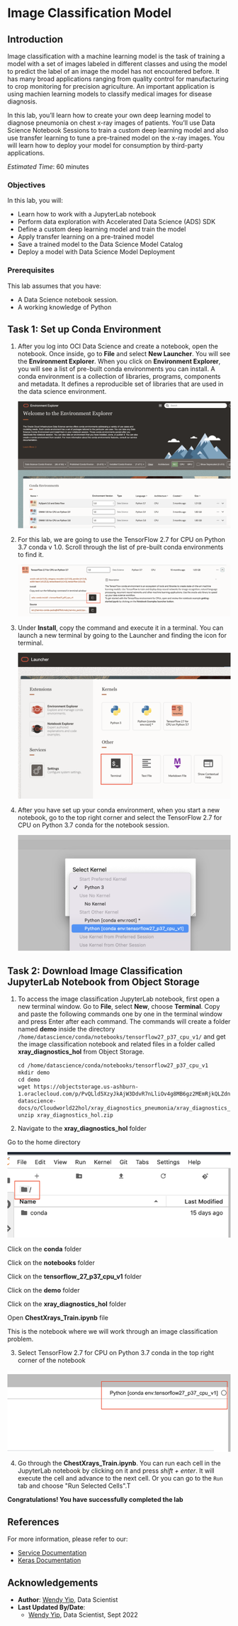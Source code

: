 # Image Classification Model

## Introduction

Image classification with a machine learning model is the task of training a model with a set of images labeled in different classes and using the model to predict the label of an image the model has not encountered before.  It has many broad applications ranging from quality control for manufacturing to crop monitoring for precision agriculture. An important application is using machien learning models to classify medical images for disease diagnosis.  

In this lab, you’ll learn how to create your own deep learning model to diagnose pneumonia on chest x-ray images of patients. You’ll use Data Science Notebook Sessions to train a custom deep learning model and also use transfer learning to tune a pre-trained model on the x-ray images. You will learn how to deploy your model for consumption by third-party applications.

*Estimated Time*: 60 minutes

### Objectives

In this lab, you will:

* Learn how to work with a JupyterLab notebook
* Perform data exploration with Accelerated Data Science (ADS) SDK
* Define a custom deep learning model and train the model
* Apply transfer learning on a pre-trained model
* Save a trained model to the Data Science Model Catalog
* Deploy a model with Data Science Model Deployment

### Prerequisites

This lab assumes that you have:
* A Data Science notebook session.
* A working knowledge of Python

## Task 1: Set up Conda Environment

1.  After you log into OCI Data Science and create a notebook, open the notebook.  Once inside, go to **File** and select **New Launcher**.  You will see the **Environment Explorer**. When you click on **Environment Explorer**, you will see a list of pre-built conda environments you can install. A conda environment is a collection of libraries, programs, components and metadata. It defines a reproducible set of libraries that are used in the data science environment. 

    ![Conda Environment Explorer](images/conda_environment_explorer.png " ")

2.  For this lab, we are going to use the TensorFlow 2.7 for CPU on Python 3.7 conda v 1.0.  Scroll through the list of pre-built conda environments to find it.

    ![Tensorflow Conda](images/tensorflow_conda.png " ")

3.  Under **Install**, copy the command and execute it in a terminal.  You can launch a new terminal by going to the Launcher and finding the icon for terminal.

    ![Open Termina](images/open_terminal.png " ")

4.  After you have set up your conda environment, when you start a new notebook, go to the top right corner and select the TensorFlow 2.7 for CPU on Python 3.7 conda for the notebook session.

    ![Select Conda](images/select_conda_environ.png " ")

## Task 2: Download Image Classification JupyterLab Notebook from Object Storage

1. To access the image classification JupyterLab notebook, first open a new terminal window.  Go to **File**, select **New**, choose **Terminal**. Copy and paste the following commands one by one in the terminal window and press Enter after each command. The commands will create a folder named **demo** inside the directory `/home/datascience/conda/notebooks/tensorflow27_p37_cpu_v1/` and get the image classification notebook and related files in a folder called **xray\_diagnostics\_hol** from Object Storage.

    ```
    cd /home/datascience/conda/notebooks/tensorflow27_p37_cpu_v1
    mkdir demo
    cd demo 
    wget https://objectstorage.us-ashburn-1.oraclecloud.com/p/PvQLld5XzyJkAjW3DdvR7nLliOv4g8MB6gz2MEmRjkQLZdn1P9wOkNnUozAkPSUe/n/bigdatadatasciencelarge/b/hosted-datascience-docs/o/Cloudworld22hol/xray_diagnostics_pneumonia/xray_diagnostics_hol.zip
    unzip xray_diagnostics_hol.zip
    ```
2.  Navigate to the **xray\_diagnostics\_hol** folder

Go to the home directory

![Navigate home directory](images/navigate_home_directory.png " ")

Click on the **conda** folder

Click on the **notebooks** folder

Click on the **tensorflow\_27\_p37\_cpu\_v1** folder

Click on the **demo** folder

Click on the **xray\_diagnostics\_hol** folder

Open **ChestXrays\_Train.ipynb** file 

This is the notebook where we will work through an image classification problem.  

3.  Select TensorFlow 2.7 for CPU on Python 3.7 conda in the top right corner of the notebook

![Select tensorflow conda](images/select_tensorflow_conda.png " ")

4.  Go through the **ChestXrays\_Train.ipynb**.  You can run each cell in the JupyterLab notebook by clicking on it and press *shift + enter*. It will execute the cell and advance to the next cell. Or you can go to the `Run` tab and choose "Run Selected Cells".T

**Congratulations! You have successfully completed the lab**

## References

For more information, please refer to our:

* [Service Documentation](https://docs.oracle.com/en-us/iaas/data-science/using/data-science.htm)
* [Keras Documentation](https://keras.io/)

## Acknowledgements

* **Author**: [Wendy Yip](https://www.linkedin.com/in/wendy-yip-a3990610/), Data Scientist
* **Last Updated By/Date**:
    * [Wendy Yip](https://www.linkedin.com/in/wendy-yip-a3990610/), Data Scientist, Sept 2022

